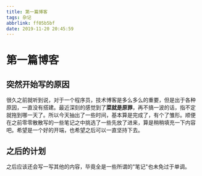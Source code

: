 ```yaml
---
title: 第一篇博客
tags: 杂记
abbrlink: ff05b5bf
date: 2019-11-20 20:45:59
---
```


# 第一篇博客
## 突然开始写的原因
很久之前就听到说，对于一个程序员，技术博客是多么多么的重要，但是出于各种原因，一直没有搭建。最近深刻的感觉到了**菜就是原罪**，再不搞一波的话，指不定就拖到哪一天了。所以今天抽出了一些时间，基本算是完成了，有个了雏形。顺便在之前零零散散写的一些笔记之中挑选了一些先放了进来，算是稍稍填充一下内容吧。希望是一个好的开端，也希望之后可以一直坚持下去。

## 之后的计划
之后应该还会写一写其他的内容，毕竟全是一些所谓的"笔记"也未免过于单调。
